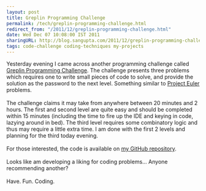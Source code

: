 ```yaml
---
layout: post
title: Greplin Programming Challenge
permalink: /tech/greplin-programming-challenge.html
redirect_from: "/2011/12/greplin-programming-challenge.html"
date: Wed Dec 07 10:08:00 IST 2011
sharingURL: http://blog.sangupta.com/2011/12/greplin-programming-challenge.html
tags: code-challenge coding-techniques my-projects
---
```


Yesterday evening I came across another programming challenge called 
<a href="http://challenge.greplin.com/">Greplin Programming Challenge</a>. The challenge presents three problems which requires one to write small pieces of code to solve, and provide the solution as the password to the next level. Something similar to 
<a href="http://projecteuler.net/">Project Euler</a> problems.
<br>
<br>The challenge claims it may take from anywhere between 20 minutes and 2 hours. The first and second level are quite easy and should be completed within 15 minutes (including the time to fire up the IDE and keying in code, lazying around in bed). The third level requires some combinatory logic and thus may require a little extra time. I am done with the first 2 levels and planning for the third today evening.
<br>
<br>For those interested, the code is available on 
<a href="https://github.com/sangupta/greplin">my GitHub repository</a>.
<br>
<br>Looks like am developing a liking for coding problems... Anyone recommending another?
<br>
<br>Have. Fun. Coding.
<br>

